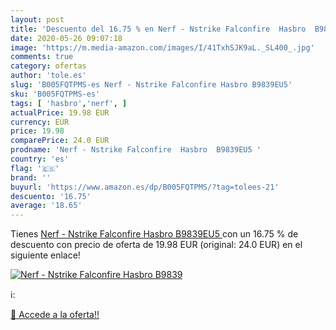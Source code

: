 ```yaml
---
layout: post
title: 'Descuento del 16.75 % en Nerf - Nstrike Falconfire  Hasbro  B9839'
date: 2020-05-26 09:07:18
image: 'https://m.media-amazon.com/images/I/41TxhSJK9aL._SL400_.jpg'
comments: true
category: ofertas
author: 'tole.es'
slug: 'B005FQTPMS-es Nerf - Nstrike Falconfire Hasbro B9839EU5'
sku: 'B005FQTPMS-es'
tags: [ 'hasbro','nerf', ]
actualPrice: 19.98 EUR
currency: EUR
price: 19.98
comparePrice: 24.0 EUR
prodname: 'Nerf - Nstrike Falconfire  Hasbro  B9839EU5 '
country: 'es'
flag: '🇪🇸'
brand: ''
buyurl: 'https://www.amazon.es/dp/B005FQTPMS/?tag=tolees-21'
descuento: '16.75'
average: '18.65'
---
```


Tienes [Nerf - Nstrike Falconfire  Hasbro  B9839EU5 ](https://www.amazon.es/dp/B005FQTPMS/?tag=tolees-21) con un 16.75 % de descuento con precio de oferta de 19.98 EUR (original: 24.0 EUR) en el siguiente enlace!

[![Nerf - Nstrike Falconfire  Hasbro  B9839](https://m.media-amazon.com/images/I/41TxhSJK9aL._SL400_.jpg)](https://www.amazon.es/dp/B005FQTPMS/?tag=tolees-21)

ℹ️:


[🛒 Accede a la oferta!!](https://www.amazon.es/dp/B005FQTPMS/?tag=tolees-21)
